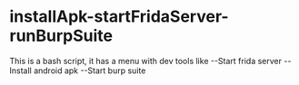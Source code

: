 # installApk-startFridaServer-runBurpSuite
This is a bash script, it has a menu with dev tools like 
--Start frida server
--Install android apk
--Start burp suite
